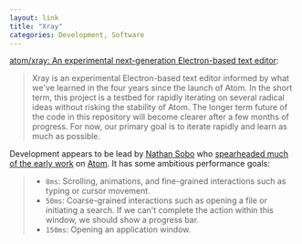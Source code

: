 ```yaml
---
layout: link
title: "Xray"
categories: Development, Software
---
```


[atom/xray: An experimental next-generation Electron-based text editor](https://github.com/atom/xray):

> Xray is an experimental Electron-based text editor informed by what we've learned in the four years since the launch of Atom. In the short term, this project is a testbed for rapidly iterating on several radical ideas without risking the stability of Atom. The longer term future of the code in this repository will become clearer after a few months of progress. For now, our primary goal is to iterate rapidly and learn as much as possible.

Development appears to be lead by [Nathan Sobo](https://twitter.com/nathansobo) who [spearheaded much of the early work](https://changelog.com/podcast/241) on [Atom](https://github.com/atom). It has some ambitious performance goals:

> * `8ms`: Scrolling, animations, and fine-grained interactions such as typing or cursor movement.
> * `50ms`: Coarse-grained interactions such as opening a file or initiating a search. If we can't complete the action within this window, we should show a progress bar.
> * `150ms`: Opening an application window.
